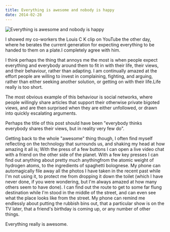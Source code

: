 ```yaml
---
title: Everything is awesome and nobody is happy
date: 2014-02-28
---
```


![Everything is awesome and nobody is happy](https://source.unsplash.com/dUPDhdeCN84/1600x900)

I showed my co-workers the Louis C K clip on YouTube the other day, where he berates the current generation for expecting everything to be handed to them on a plate.I completely agree with him.

I think perhaps the thing that annoys me the most is when people expect everything and everybody around them to fit in with their life, their views, and their behaviour, rather than adapting. I am continually amazed at the effort people are willing to invest in complaining, fighting, and arguing, rather than either seeking another solution, or getting on with their life.Life really is too short.

The most obvious example of this behaviour is social networks, where people willingly share articles that support their otherwise private bigoted views, and are then surprised when they are either unfollowed, or drawn into quickly escalating arguments.

Perhaps the title of this post should have been "everybody thinks everybody shares their views, but in reality very few do".

Getting back to the whole "awesome" thing though, I often find myself reflecting on the technology that surrounds us, and shaking my head at how amazing it all is; With the press of a few buttons I can open a live video chat with a friend on the other side of the planet. With a few key presses I can find out anything about pretty much anythingfrom the atomic weight of hydrogen atoms, to the ingredients of spaghetti bolognese. My phone can automagically file away all the photos I have taken in the recent past while I'm not using it, to protect me from dropping it down the toilet (which I have never done, if you were wondering, but I'm always amazed at how many others seem to have done). I can find out the route to get to some far flung destination while I'm stood in the middle of the street, and can even see what the place looks like from the street. My phone can remind me endlessly about putting the rubbish bins out, that a particular show is on the TV later, that a friend's birthday is coming up, or any number of other things.

Everything really is awesome.